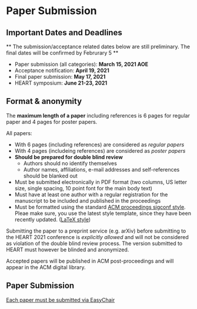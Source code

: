 # Paper Submission

## Important Dates and Deadlines

** The submission/acceptance related dates below are still preliminary. The final dates will be confirmed by Februrary 5 **

* Paper submission (all categories): **March 15, 2021 AOE**
* Acceptance notification: **April 19, 2021**
* Final paper submission: **May 17, 2021**
* HEART symposium: **June 21-23, 2021**

## Format & anonymity

The **maximum length of a paper** including references is 6 pages for regular paper and 4 pages for poster papers.

All papers:

* With 6 pages (including references) are considered as _regular papers_
* With 4 pages (includeing references) are considered as _poster papers_
* **Should be prepared for double blind review**
	* Authors should no identify themselves
	* Author names, affiliations, e-mail addresses and self-references should be blanked out
* Must be submitted electronically in PDF format (two columns, US letter size, single spacing, 10 point font for the main body text)
* Must have at least one author with a regular registration for the manuscript to be included and published in the proceedings
* Must be formatted using the standard [ACM proceedings sigconf style](https://www.acm.org/publications/proceedings-template). Pleae make sure, you use the latest style template, since they have been recently updated. ([LaTeX style](https://www.acm.org/binaries/content/assets/publications/consolidated-tex-template/acmart-master.zip))

Submitting the paper to a preprint service (e.g. arXiv) before submitting to the HEART 2021 conference is _explicitly allowed_ and will not be considered as violation of the double blind review process. The version submitted to HEART must however be blinded and anonymized.

Accepted papers will be published in ACM post-proceedings and will appear in the ACM digital library.

## Paper Submission

[Each paper must be submitted via EasyChair](https://easychair.org/conferences/?conf=heart2021)
